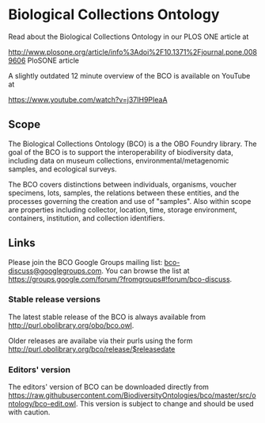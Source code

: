 Biological Collections Ontology
===

Read about the Biological Collections Ontology in our PLOS ONE article at

http://www.plosone.org/article/info%3Adoi%2F10.1371%2Fjournal.pone.0089606 PloSONE article

A slightly outdated 12 minute overview of the BCO is available on YouTube at 

https://www.youtube.com/watch?v=j37IH9PIeaA

## Scope
The Biological Collections Ontology (BCO) is a the OBO Foundry library. The goal of the BCO is to support the interoperability of biodiversity data, including data on museum collections, environmental/metagenomic samples, and ecological surveys.

The BCO covers distinctions between individuals, organisms, voucher specimens, lots, samples, the relations between these entities, and the processes governing the creation and use of "samples". Also within scope are properties including collector, location, time, storage environment, containers, institution, and collection identifiers. 

## Links
Please join the BCO Google Groups mailing list: bco-discuss@googlegroups.com. You can browse the list at https://groups.google.com/forum/?fromgroups#!forum/bco-discuss.

### Stable release versions

The latest stable release of the BCO is always available from http://purl.obolibrary.org/obo/bco.owl. 

Older releases are availabe via their purls using the form http://purl.obolibrary.org/bco/release/$releasedate

### Editors' version

The editors' version of BCO can be downloaded directly from https://raw.githubusercontent.com/BiodiversityOntologies/bco/master/src/ontology/bco-edit.owl. This version is subject to change and should be used with caution.

